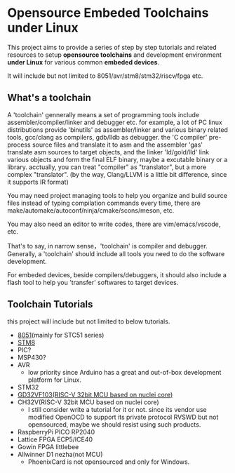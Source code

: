 # Opensource Embeded Toolchains under Linux

This project aims to provide a series of step by step tutorials and related resources to setup **opensource toolchains** and development environment **under Linux** for various common **embeded devices**. 

It will include but not limited to 8051/avr/stm8/stm32/riscv/fpga etc.

## What's a toolchain
A 'toolchain' gennerally means a set of programming tools include assembler/compiler/linker and debugger etc. for example, a lot of PC linux distributions provide 'binutils' as assembler/linker and various binary related tools, gcc/clang as compilers, gdb/lldb as debugger. the 'C compiler' pre-process source files and translate it to asm and the assembler 'gas' translate asm sources to target objects, and the linker 'ld/gold/lld' link various objects and form the final ELF binary, maybe a excutable binary or a library. acctually, you can treat "compiler" as "translator", but a more complex "translator". (by the way, Clang/LLVM is a little bit difference, since it supports IR format)

You may need project managing tools to help you organize and build source files instead of typing compilation commands every time, there are make/automake/autoconf/ninja/cmake/scons/meson, etc.

You may also need an editor to write codes, there are vim/emacs/vscode, etc.

That's to say, in narrow sense，'toolchain' is compiler and debugger. Generally, a 'toolchain' should include all tools you need to do the software development. 

For embeded devices, beside compilers/debuggers, it should also include a flash tool to help you 'transfer' softwares to target devices.

## Toolchain Tutorials

this project will include but not limited to below tutorials.
- [8051](https://github.com/cjacker/opensource-toolchain-8051)(mainly for STC51 series)
- [STM8](https://github.com/cjacker/opensource-toolchain-stm8)
- PIC?
- MSP430?
- AVR
  - low priority since Arduino has a great and out-of-box development platform for Linux.
- STM32
- [GD32VF103(RISC-V 32bit MCU based on nuclei core)](https://github.com/cjacker/opensource-toolchain-gd32vf103)
- CH32V(RISC-V 32bit MCU based on nuclei core)
  - I still consider write a tutorial for it or not. since its vendor use modified OpenOCD to support its private protocol RVSWD but not opensourced, maybe we should resist using such products.
- RaspberryPi PICO RP2040
- Lattice FPGA ECP5/ICE40
- Gowin FPGA littlebee
- Allwinner D1 nezha(not MCU)
  - PhoenixCard is not opensourced and only for Windows.
